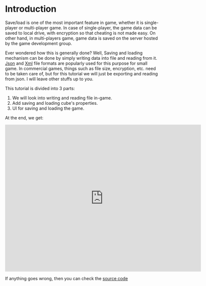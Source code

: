 # Introduction

Save/load is one of the most important feature in game, whether it is single-player or multi-player game. In case of single-player, the game data can be saved to local drive, with encryption so that cheating is not made easy. On other hand, in multi-players game, game data is saved on the server hosted by the game development group.

Ever wondered how this is generally done? Well, Saving and loading mechanism can be done by simply writing data into file and reading from it. [Json](https://en.wikipedia.org/wiki/JSON) and [Xml](https://en.wikipedia.org/wiki/XML) file formats are popularly used for this purpose for small game. In commercial games, things such as file size, encryption, etc. need to be taken care of, but for this tutorial we will just be exporting and reading from json. I will leave other stuffs up to you.

This tutorial is divided into 3 parts:
1. We will look into writing and reading file in-game.
2. Add saving and loading cube's properties.
3. UI for saving and loading the game.

At the end, we get:
<iframe width="640" height="480" src="https://blackgoku36.github.io/armory-tutorials/Armory/src/save_load_final.mp4" frameborder="0" allowfullscreen> </iframe>

If anything goes wrong, then you can check the [source code](https://github.com/BlackGoku36/armory-tutorial-download/tree/master/SaveLoadMechanism)
